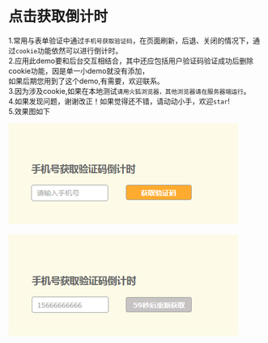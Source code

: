  点击获取倒计时
 ================
 1.常用与表单验证中通过`手机号获取验证码`，在页面刷新，后退、关闭的情况下，通过`cookie`功能依然可以进行倒计时。<br/>
 2.应用此demo要和后台交互相结合，其中还应包括用户验证码验证成功后删除cookie功能，因是单一小demo就没有添加，<br/>如果后期您用到了这个demo,有需要，欢迎联系。<br/>
 3.因为涉及cookie,如果在本地测试`请用火狐浏览器，其他浏览器请在服务器端运行`。<br/>
 4.如果发现问题，谢谢改正！如果觉得还不错，请动动小手，欢迎`star`!<br/>
 5.效果图如下<br/>

![](./images/init.jpg "初始化效果")<br/><br/>
![](./images/run.jpg "运行后效果")
